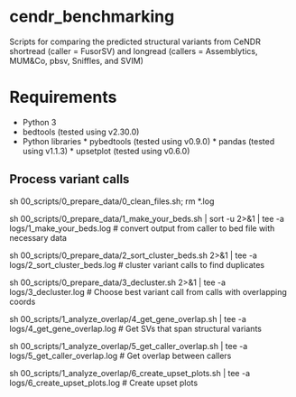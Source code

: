 # cendr_benchmarking

Scripts for comparing the predicted structural variants from CeNDR shortread (caller = FusorSV) and longread (callers = Assemblytics, MUM&Co, pbsv, Sniffles, and SVIM)

# Requirements

* Python 3
* bedtools (tested using v2.30.0)
* Python libraries
        * pybedtools (tested using v0.9.0)
        * pandas (tested using v1.1.3)
        * upsetplot (tested using v0.6.0)

## Process variant calls

sh 00_scripts/0_prepare_data/0_clean_files.sh; rm *.log

sh 00_scripts/0_prepare_data/1_make_your_beds.sh | sort -u 2>&1 | tee -a logs/1_make_your_beds.log # convert output from caller to bed file with necessary data

sh 00_scripts/0_prepare_data/2_sort_cluster_beds.sh 2>&1 | tee -a logs/2_sort_cluster_beds.log # cluster variant calls to find duplicates

sh 00_scripts/0_prepare_data/3_decluster.sh 2>&1 | tee -a logs/3_decluster.log # Choose best variant call from calls with overlapping coords

sh 00_scripts/1_analyze_overlap/4_get_gene_overlap.sh | tee -a logs/4_get_gene_overlap.log # Get SVs that span structural variants

sh 00_scripts/1_analyze_overlap/5_get_caller_overlap.sh | tee -a logs/5_get_caller_overlap.log # Get overlap between callers

sh 00_scripts/1_analyze_overlap/6_create_upset_plots.sh | tee -a logs/6_create_upset_plots.log # Create upset plots
